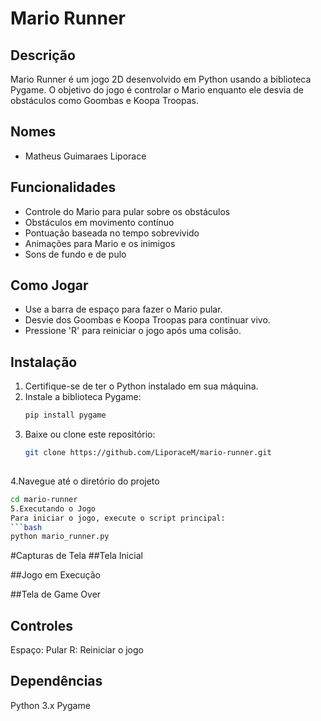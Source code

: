 # Mario Runner

## Descrição
Mario Runner é um jogo 2D desenvolvido em Python usando a biblioteca Pygame. O objetivo do jogo é controlar o Mario enquanto ele desvia de obstáculos como Goombas e Koopa Troopas.

## Nomes
- Matheus Guimaraes Liporace

## Funcionalidades
- Controle do Mario para pular sobre os obstáculos
- Obstáculos em movimento contínuo
- Pontuação baseada no tempo sobrevivido
- Animações para Mario e os inimigos
- Sons de fundo e de pulo

## Como Jogar
- Use a barra de espaço para fazer o Mario pular.
- Desvie dos Goombas e Koopa Troopas para continuar vivo.
- Pressione 'R' para reiniciar o jogo após uma colisão.

## Instalação
1. Certifique-se de ter o Python instalado em sua máquina.
2. Instale a biblioteca Pygame:
   ```bash
   pip install pygame
3. Baixe ou clone este repositório:
   ```bash
   git clone https://github.com/LiporaceM/mario-runner.git
 
4.Navegue até o diretório do projeto
  ```bash
  cd mario-runner
5.Executando o Jogo
Para iniciar o jogo, execute o script principal:
  ```bash
  python mario_runner.py
```
#Capturas de Tela
##Tela Inicial

##Jogo em Execução

##Tela de Game Over

## Controles
Espaço: Pular
R: Reiniciar o jogo
## Dependências
Python 3.x
Pygame
